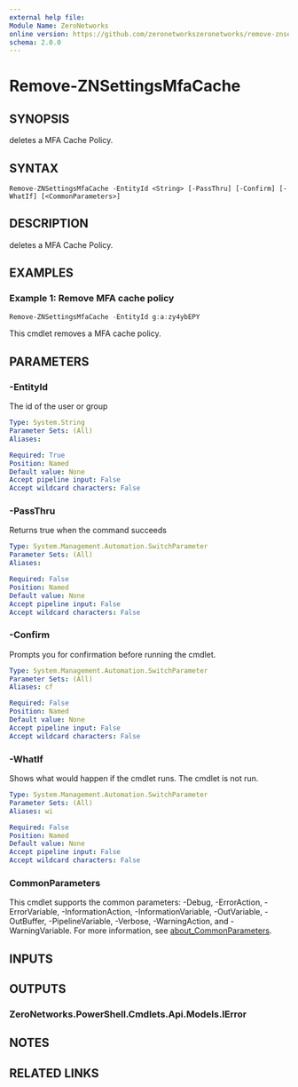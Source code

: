 ```yaml
---
external help file:
Module Name: ZeroNetworks
online version: https://github.com/zeronetworkszeronetworks/remove-znsettingsmfacache
schema: 2.0.0
---
```


# Remove-ZNSettingsMfaCache

## SYNOPSIS
deletes a MFA Cache Policy.

## SYNTAX

```
Remove-ZNSettingsMfaCache -EntityId <String> [-PassThru] [-Confirm] [-WhatIf] [<CommonParameters>]
```

## DESCRIPTION
deletes a MFA Cache Policy.

## EXAMPLES

### Example 1: Remove MFA cache policy
```powershell
Remove-ZNSettingsMfaCache -EntityId g:a:zy4ybEPY
```

This cmdlet removes a MFA cache policy.

## PARAMETERS

### -EntityId
The id of the user or group

```yaml
Type: System.String
Parameter Sets: (All)
Aliases:

Required: True
Position: Named
Default value: None
Accept pipeline input: False
Accept wildcard characters: False
```

### -PassThru
Returns true when the command succeeds

```yaml
Type: System.Management.Automation.SwitchParameter
Parameter Sets: (All)
Aliases:

Required: False
Position: Named
Default value: None
Accept pipeline input: False
Accept wildcard characters: False
```

### -Confirm
Prompts you for confirmation before running the cmdlet.

```yaml
Type: System.Management.Automation.SwitchParameter
Parameter Sets: (All)
Aliases: cf

Required: False
Position: Named
Default value: None
Accept pipeline input: False
Accept wildcard characters: False
```

### -WhatIf
Shows what would happen if the cmdlet runs.
The cmdlet is not run.

```yaml
Type: System.Management.Automation.SwitchParameter
Parameter Sets: (All)
Aliases: wi

Required: False
Position: Named
Default value: None
Accept pipeline input: False
Accept wildcard characters: False
```

### CommonParameters
This cmdlet supports the common parameters: -Debug, -ErrorAction, -ErrorVariable, -InformationAction, -InformationVariable, -OutVariable, -OutBuffer, -PipelineVariable, -Verbose, -WarningAction, and -WarningVariable. For more information, see [about_CommonParameters](http://go.microsoft.com/fwlink/?LinkID=113216).

## INPUTS

## OUTPUTS

### ZeroNetworks.PowerShell.Cmdlets.Api.Models.IError

## NOTES

## RELATED LINKS

